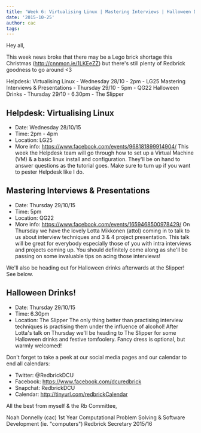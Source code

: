 ```yaml
---
title: 'Week 6: Virtualising Linux | Mastering Interviews | Halloween Drinks'
date: '2015-10-25'
author: cac
tags:
---
```


Hey all,

This week news broke that there may be a Lego brick shortage this
Christmas (http://cnnmon.ie/1LKEeZZ) but there's still plenty of Redbrick
goodness to go around <3

Helpdesk: Virtualising Linux - Wednesday 28/10 - 2pm - LG25
Mastering Interviews & Presentations - Thursday 29/10 - 5pm - QG22
Halloween Drinks - Thursday 29/10 - 6.30pm - The Slipper


## Helpdesk: Virtualising Linux
 - Date: Wednesday 28/10/15
 - Time: 2pm - 4pm
 - Location: LG25
 - More info: https://www.facebook.com/events/968181899914904/
This week the Helpdesk team will go through how to set up a Virtual
Machine (VM) & a basic linux install and configuration.
They'll be on hand to answer questions as the tutorial goes. Make sure to
turn up if you want to pester Helpdesk like I do.


## Mastering Interviews & Presentations
 - Date: Thursday 29/10/15
 - Time: 5pm
 - Location: QG22
 - More info: https://www.facebook.com/events/1659468500978429/
On Thursday we have the lovely Lotta Mikkonen (attol) coming in to talk to
us about interview techniques and 3 & 4 project presentation. This talk
will be great for everybody especially those of you with intra interviews
and projects coming up. You should definitely come along as she'll be
passing on some invaluable tips on acing those interviews!

We'll also be heading out for Halloween drinks afterwards at the Slipper!
See below.


## Halloween Drinks!
 - Date: Thursday 29/10/15
 - Time: 6.30pm
 - Location: The Slipper
The only thing better than practising interview techniques is practising
them under the influence of alcohol! After Lotta's talk on Thursday we'll
be heading to The Slipper for some Halloween drinks and festive
tomfoolery. Fancy dress is optional, but warmly welcomed!




Don't forget to take a peek at our social media pages and our calendar to
end all calendars:
- Twitter:  @RedbrickDCU
- Facebook: https://www.facebook.com/dcuredbrick
- Snapchat: RedbrickDCU
- Calendar: http://tinyurl.com/redbrickCalendar


All the best from myself & the Rb Committee,

Noah Donnelly (cac)
1st Year Computational Problem Solving & Software Development (ie.
"computers")
Redbrick Secretary 2015/16
